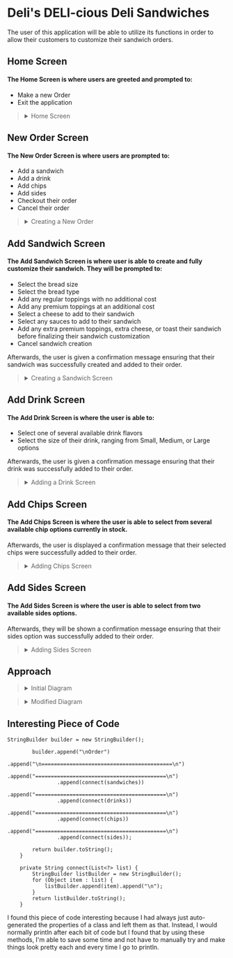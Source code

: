 # Deli's DELI-cious Deli Sandwiches
The user of this application will be able to utilize its functions in order to allow their customers to customize their sandwich orders.

## Home Screen

#### The Home Screen is where users are greeted and prompted to:
- Make a new Order
- Exit the application

><details>
><summary> Home Screen </summary>
>
> IMAGE HERE
></details>

## New Order Screen

#### The New Order Screen is where users are prompted to:

- Add a sandwich
- Add a drink
- Add chips
- Add sides
- Checkout their order
- Cancel their order

><details>
><summary> Creating a New Order </summary>
>
>IMAGE HERE
></details>

## Add Sandwich Screen

#### The Add Sandwich Screen is where user is able to create and fully customize their sandwich. They will be prompted to:
- Select the bread size
- Select the bread type
- Add any regular toppings with no additional cost
- Add any premium toppings at an additional cost
- Select a cheese to add to their sandwich
- Select any sauces to add to their sandwich
- Add any extra premium toppings, extra cheese, or toast their sandwich before finalizing their sandwich customization
- Cancel sandwich creation

Afterwards, the user is given a confirmation message ensuring that their sandwich was successfully created and added to their order.

><details>
><summary> Creating a Sandwich Screen </summary>
>
>IMAGE HERE
></details>


## Add Drink Screen

#### The Add Drink Screen is where the user is able to:
- Select one of several available drink flavors
- Select the size of their drink, ranging from Small, Medium, or Large options

Afterwards, the user is given a confirmation message ensuring that their drink was successfully added to their order.

><details>
><summary> Adding a Drink Screen </summary>
>
>IMAGE HERE
></details>

## Add Chips Screen

#### The Add Chips Screen is where the user is able to select from several available chip options currently in stock.

Afterwards, the user is displayed a confirmation message that their selected chips were successfully added to their order.

><details>
><summary> Adding Chips Screen </summary>
>
>IMAGE HERE
></details>

## Add Sides Screen

#### The Add Sides Screen is where the user is able to select from two available sides options.

Afterwards, they will be shown a confirmation message ensuring that their sides option was successfully added to their order.

><details>
><summary> Adding Sides Screen </summary>
>
>IMAGE HERE
></details>

## Approach

><details>
><summary> Initial Diagram </summary>
>
>IMAGE HERE
></details>

><details>
><summary> Modified Diagram </summary>
>
>IMAGE HERE
></details>

## Interesting Piece of Code

```
StringBuilder builder = new StringBuilder();

        builder.append("\nOrder")
                .append("\n==========================================\n")
                .append("==========================================\n")
                .append(connect(sandwiches))
                .append("==========================================\n")
                .append(connect(drinks))
                .append("==========================================\n")
                .append(connect(chips))
                .append("==========================================\n")
                .append(connect(sides));

        return builder.toString();
    }

    private String connect(List<?> list) {
        StringBuilder listBuilder = new StringBuilder();
        for (Object item : list) {
            listBuilder.append(item).append("\n");
        }
        return listBuilder.toString();
    }
```
I found this piece of code interesting because I had always just auto-generated the properties of a class and left them as that.
Instead, I would normally println after each bit of code but I found that by using these methods, I'm able to save some time and not
have to manually try and make things look pretty each and every time I go to println.

